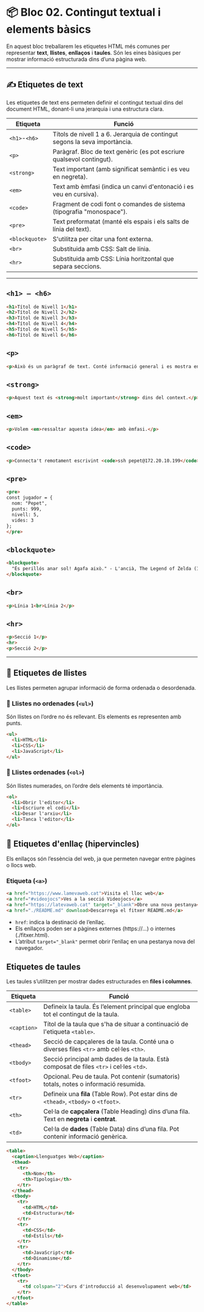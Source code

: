 # 📦 Bloc 02. Contingut textual i elements bàsics

En aquest bloc treballarem les etiquetes HTML més comunes per representar **text**, **llistes**, **enllaços** i **taules**. Són les eines bàsiques per mostrar informació estructurada dins d’una pàgina web.

---

## ✍️ Etiquetes de text

Les etiquetes de text ens permeten definir el contingut textual dins del document HTML, donant-li una jerarquia i una estructura clara.

| Etiqueta      | Funció                                                                     |
| ------------- | -------------------------------------------------------------------------- |
| `<h1>`-`<h6>` | Títols de nivell 1 a 6. Jerarquia de contingut segons la seva importància. |
| `<p>`         | Paràgraf. Bloc de text genèric (es pot escriure qualsevol contingut).      |
| `<strong>`    | Text important (amb significat semàntic i es veu en negreta).              |
| `<em>`        | Text amb èmfasi (indica un canvi d'entonació  i es veu en cursiva).        |
| `<code>`      | Fragment de codi font o comandes de sistema (tipografia "monospace").      |
| `<pre>`       | Text preformatat (manté els espais i els salts de línia del text).         |
| `<blockquote>`| S'utilitza per citar una font externa.                                     |
| `<br>`        | Substituida amb CSS: Salt de línia.                                        |
| `<hr>`        | Substituida amb CSS: Línia horitzontal que separa seccions.                |

---

## `<h1> – <h6>`
```html
<h1>Títol de Nivell 1</h1>
<h2>Títol de Nivell 2</h2>
<h3>Títol de Nivell 3</h3>
<h4>Títol de Nivell 4</h4>
<h5>Títol de Nivell 5</h5>
<h6>Títol de Nivell 6</h6>
```
## `<p>`
```html
<p>Això és un paràgraf de text. Conté informació general i es mostra en bloc (en una línia independent).</p>
```

## `<strong>`
```html
<p>Aquest text és <strong>molt important</strong> dins del context.</p>
```

## `<em>`
```html
<p>Volem <em>ressaltar aquesta idea</em> amb èmfasi.</p>
```

## `<code>`
```html
<p>Connecta't remotament escrivint <code>ssh pepet@172.20.10.199</code> al terminal.</p>
```

## `<pre>`
```html
<pre>
const jugador = {
  nom: "Pepet",
  punts: 999,
  nivell: 5,
  vides: 3
};
</pre>
```

## `<blockquote>`
```html
<blockquote>
  "És perillós anar sol! Agafa això." - L'ancià, The Legend of Zelda (1986)
</blockquote>
```

## `<br>`
```html
<p>Línia 1<br>Línia 2</p>
```

## `<hr>`
```html
<p>Secció 1</p>
<hr>
<p>Secció 2</p>
```

---

## 📝 Etiquetes de llistes

Les llistes permeten agrupar informació de forma ordenada o desordenada.

### 🔹 Llistes no ordenades (`<ul>`)
Són llistes on l’ordre no és rellevant. Els elements es representen amb punts.

```html
<ul>
  <li>HTML</li>
  <li>CSS</li>
  <li>JavaScript</li>
</ul>
```

### 🔸 Llistes ordenades (`<ol>`)
Són llistes numerades, on l’ordre dels elements té importància.

```html
<ol>
  <li>Obrir l'editor</li>
  <li>Escriure el codi</li>
  <li>Desar l'arxiu</li>
  <li>Tanca l'editor</li>
</ol>
```

## 🔗 Etiquetes d'enllaç (hipervincles)
Els enllaços són l’essència del web, ja que permeten navegar entre pàgines o llocs web.

### Etiqueta (`<a>`)

```html
<a href="https://www.lamevaweb.cat">Visita el lloc web</a>
<a href="#videojocs">Ves a la secció Videojocs</a>
<a href="https://latevaweb.cat" target="_blank">Obre una nova pestanya</a>
<a href="./README.md" download>Descarrega el fitxer README.md</a>
```

- `href`: indica la destinació de l’enllaç.
- Els enllaços poden ser a pàgines externes (https://...) o internes (./fitxer.html).
- L’atribut `target="_blank"` permet obrir l’enllaç en una pestanya nova del navegador.

## Etiquetes de taules

Les taules s’utilitzen per mostrar dades estructurades en **files i columnes**.

| Etiqueta     | Funció                                                                                      |
|--------------|---------------------------------------------------------------------------------------------|
| `<table>`    | Defineix la taula. És l’element principal que engloba tot el contingut de la taula.         |
| `<caption>`  | Títol de la taula que s'ha de situar a continuació de l'etiqueta `<table>`.                 |
| `<thead>`    | Secció de capçaleres de la taula. Conté una o diverses files `<tr>` amb cel·les `<th>`.     |
| `<tbody>`    | Secció principal amb dades de la taula. Està composat de files `<tr>` i cel·les `<td>`.     |
| `<tfoot>`    | Opcional. Peu de taula. Pot contenir (sumatoris) totals, notes o informació resumida.       |
| `<tr>`       | Defineix una **fila** (Table Row). Pot estar dins de `<thead>`, `<tbody>` o `<tfoot>`.      |
| `<th>`       | Cel·la de **capçalera** (Table Heading) dins d’una fila. Text en **negreta** i **centrat**. |
| `<td>`       | Cel·la de **dades** (Table Data) dins d’una fila. Pot contenir informació genèrica.         |


```html
<table>
  <caption>Llenguatges Web</caption>
  <thead>
    <tr>
      <th>Nom</th>
      <th>Tipologia</th>
    </tr>
  </thead>
  <tbody>
    <tr>
      <td>HTML</td>
      <td>Estructura</td>
    </tr>
    <tr>
      <td>CSS</td>
      <td>Estils</td>
    </tr>
    <tr>
      <td>JavaScript</td>
      <td>Dinamisme</td>
    </tr>
  </tbody>
  <tfoot>
    <tr>
      <td colspan="2">Curs d'introducció al desenvolupament web</td>
    </tr>
  </tfoot>
</table>
```
